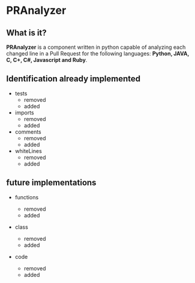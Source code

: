 # PRAnalyzer

## What is it?
**PRAnalyzer** is a component written in python capable of analyzing each changed line in a Pull Request for the following languages: **Python, JAVA, C, C+, C#, Javascript and Ruby**.

## Identification already implemented
- tests
	- removed
	- added
- imports
	- removed
	- added
- comments
	- removed
	- added
- whiteLines
	- removed
	- added


## future implementations
- functions
	- removed
	- added
	
- class
	- removed
	- added
- code
	- removed
	- added
